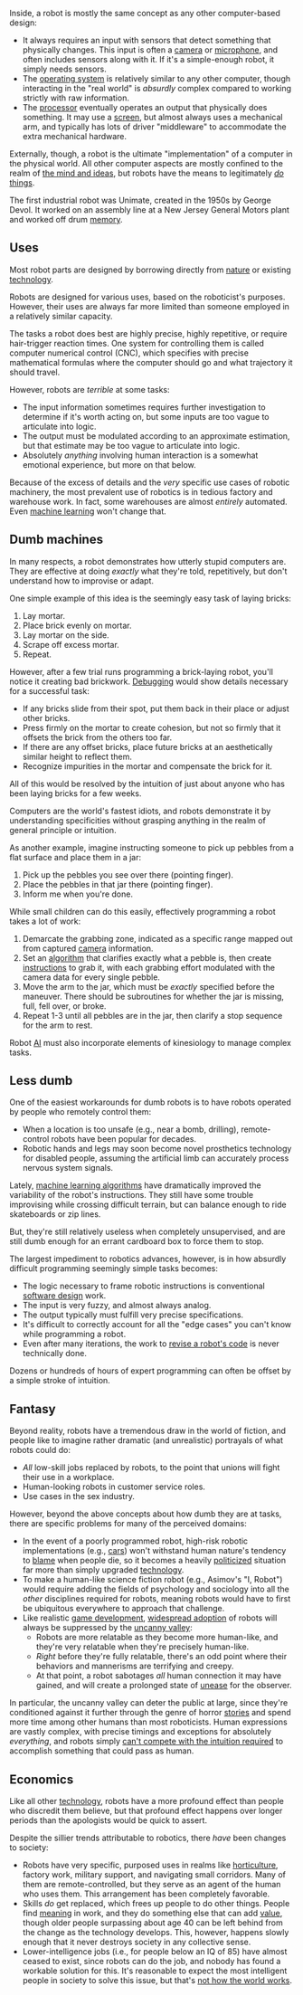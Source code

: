 
Inside, a robot is mostly the same concept as any other computer-based design:

- It always requires an input with sensors that detect something that physically changes. This input is often a [camera](engineering-camera.md) or [microphone](computers-speakersmic.md), and often includes sensors along with it. If it's a simple-enough robot, it simply needs sensors.
- The [operating system](computers-os.md) is relatively similar to any other computer, though interacting in the "real world" is *absurdly* complex compared to working strictly with raw information.
- The [processor](computers-cpu.md) eventually operates an output that physically does something. It may use a [screen](engineering-screen.md), but almost always uses a mechanical arm, and typically has lots of driver "middleware" to accommodate the extra mechanical hardware.

Externally, though, a robot is the ultimate "implementation" of a computer in the physical world. All other computer aspects are mostly confined to the realm of [the mind and ideas](values.md), but robots have the means to legitimately [*do* things](purpose.md).

The first industrial robot was Unimate, created in the 1950s by George Devol. It worked on an assembly line at a New Jersey General Motors plant and worked off drum [memory](computers-memory.md).

## Uses

Most robot parts are designed by borrowing directly from [nature](science.md) or existing [technology](technology.md).

Robots are designed for various uses, based on the roboticist's purposes. However, their uses are always far more limited than someone employed in a relatively similar capacity.

The tasks a robot does best are highly precise, highly repetitive, or require hair-trigger reaction times. One system for controlling them is called computer numerical control (CNC), which specifies with precise mathematical formulas where the computer should go and what trajectory it should travel.

However, robots are *terrible* at some tasks:

- The input information sometimes requires further investigation to determine if it's worth acting on, but some inputs are too vague to articulate into logic.
- The output must be modulated according to an approximate estimation, but that estimate may be too vague to articulate into logic.
- Absolutely *anything* involving human interaction is a somewhat emotional experience, but more on that below.

Because of the excess of details and the *very* specific use cases of robotic machinery, the most prevalent use of robotics is in tedious factory and warehouse work. In fact, some warehouses are almost *entirely* automated. Even [machine learning](computers-ai-ml.md) won't change that.

## Dumb machines

In many respects, a robot demonstrates how utterly stupid computers are. They are effective at doing *exactly* what they're told, repetitively, but don't understand how to improvise or adapt.

One simple example of this idea is the seemingly easy task of laying bricks:

1. Lay mortar.
2. Place brick evenly on mortar.
3. Lay mortar on the side.
4. Scrape off excess mortar.
5. Repeat.

However, after a few trial runs programming a brick-laying robot, you'll notice it creating bad brickwork. [Debugging](computers-software-redesign.md) would show details necessary for a successful task:

- If any bricks slide from their spot, put them back in their place or adjust other bricks.
- Press firmly on the mortar to create cohesion, but not so firmly that it offsets the brick from the others too far.
- If there are any offset bricks, place future bricks at an aesthetically similar height to reflect them.
- Recognize impurities in the mortar and compensate the brick for it.

All of this would be resolved by the intuition of just about anyone who has been laying bricks for a few weeks.

Computers are the world's fastest idiots, and robots demonstrate it by understanding specificities without grasping anything in the realm of general principle or intuition.

As another example, imagine instructing someone to pick up pebbles from a flat surface and place them in a jar:

1. Pick up the pebbles you see over there (pointing finger).
2. Place the pebbles in that jar there (pointing finger).
3. Inform me when you're done.

While small children can do this easily, effectively programming a robot takes a lot of work:

1. Demarcate the grabbing zone, indicated as a specific range mapped out from captured [camera](engineering-camera.md) information.
2. Set an [algorithm](computers-programming-algorithms.md) that clarifies exactly what a pebble is, then create [instructions](computers-programming-basics.md) to grab it, with each grabbing effort modulated with the camera data for every single pebble.
3. Move the arm to the jar, which must be *exactly* specified before the maneuver. There should be subroutines for whether the jar is missing, full, fell over, or broke.
4. Repeat 1-3 until all pebbles are in the jar, then clarify a stop sequence for the arm to rest.

Robot [AI](computers-ai.md) must also incorporate elements of kinesiology to manage complex tasks.

## Less dumb

One of the easiest workarounds for dumb robots is to have robots operated by people who remotely control them:

- When a location is too unsafe (e.g., near a bomb, drilling), remote-control robots have been popular for decades.
- Robotic hands and legs may soon become novel prosthetics technology for disabled people, assuming the artificial limb can accurately process nervous system signals.

Lately, [machine learning algorithms](computers-ai-ml.md) have dramatically improved the variability of the robot's instructions. They still have some trouble improvising while crossing difficult terrain, but can balance enough to ride skateboards or zip lines.

But, they're still relatively useless when completely unsupervised, and are still dumb enough for an errant cardboard box to force them to stop.

The largest impediment to robotics advances, however, is in how absurdly difficult programming seemingly simple tasks becomes:

- The logic necessary to frame robotic instructions is conventional [software design](computers-software-design.md) work.
- The input is very fuzzy, and almost always analog.
- The output typically must fulfill very precise specifications.
- It's difficult to correctly account for all the "edge cases" you can't know while programming a robot.
- Even after many iterations, the work to [revise a robot's code](computers-software-redesign.md) is never technically done.

Dozens or hundreds of hours of expert programming can often be offset by a simple stroke of intuition.

## Fantasy

Beyond reality, robots have a tremendous draw in the world of fiction, and people like to imagine rather dramatic (and unrealistic) portrayals of what robots could do:

- *All* low-skill jobs replaced by robots, to the point that unions will fight their use in a workplace.
- Human-looking robots in customer service roles.
- Use cases in the sex industry.

However, beyond the above concepts about how dumb they are at tasks, there are specific problems for many of the perceived domains:

- In the event of a poorly programmed robot, high-risk robotic implementations (e.g., [cars](computers-autos.md)) won't withstand human nature's tendency to [blame](rules.md) when people die, so it becomes a heavily [politicized](power.md) situation far more than simply upgraded [technology](technology.md).
- To make a human-like science fiction robot (e.g., Asimov's "I, Robot") would require adding the fields of psychology and sociology into all the *other* disciplines required for robots, meaning robots would have to first be ubiquitous everywhere to approach that challenge.
- Like realistic [game development](computers-software-gamedev.md), [widespread adoption](trends.md) of robots will always be suppressed by the [uncanny valley](https://en.wikipedia.org/wiki/Uncanny_valley):
  - Robots are more relatable as they become more human-like, and they're very relatable when they're precisely human-like.
  - *Right* before they're fully relatable, there's an odd point where their behaviors and mannerisms are terrifying and creepy.
  - At that point, a robot sabotages *all* human connection it may have gained, and will create a prolonged state of [unease](mind-feelings-fear.md) for the observer.

In particular, the uncanny valley can deter the public at large, since they're conditioned against it further through the genre of horror [stories](stories-storytellers.md) and spend more time among other humans than most roboticists. Human expressions are vastly complex, with precise timings and exceptions for absolutely *everything*, and robots simply [can't compete with the intuition required](computers-ai.md) to accomplish something that could pass as human.

## Economics

Like all other [technology](technology.md), robots have a more profound effect than people who discredit them believe, but that profound effect happens over longer periods than the apologists would be quick to assert.

Despite the sillier trends attributable to robotics, there *have* been changes to society:

- Robots have very specific, purposed uses in realms like [horticulture](horticulture.md), factory work, military support, and navigating small corridors. Many of them are remote-controlled, but they serve as an agent of the human who uses them. This arrangement has been completely favorable.
- Skills *do* get replaced, which frees up people to do other things. People find [meaning](meaning.md) in work, and they do something else that can add [value](values.md), though older people surpassing about age 40 can be left behind from the change as the technology develops. This, however, happens slowly enough that it never destroys society in any collective sense.
- Lower-intelligence jobs (i.e., for people below an IQ of 85) have almost ceased to exist, since robots can do the job, and nobody has found a workable solution for this. It's reasonable to expect the most intelligent people in society to solve this issue, but that's [not how the world works](politics-perfectsociety.md).
